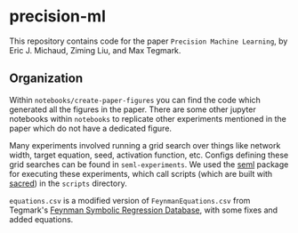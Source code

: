 # precision-ml

This repository contains code for the paper `Precision Machine Learning`, by Eric J. Michaud, Ziming Liu, and Max Tegmark.

## Organization

Within `notebooks/create-paper-figures` you can find the code which generated all the figures in the paper. There are some other jupyter notebooks within `notebooks` to replicate other experiments mentioned in the paper which do not have a dedicated figure.

Many experiments involved running a grid search over things like network width, target equation, seed, activation function, etc. Configs defining these grid searches can be found in `seml-experiments`. We used the [seml](https://github.com/TUM-DAML/seml) package for executing these experiments, which call scripts (which are built with [sacred](https://github.com/IDSIA/sacred)) in the `scripts` directory.

`equations.csv` is a modified version of `FeynmanEquations.csv` from Tegmark's [Feynman Symbolic Regression Database](https://space.mit.edu/home/tegmark/aifeynman.html), with some fixes and added equations.



